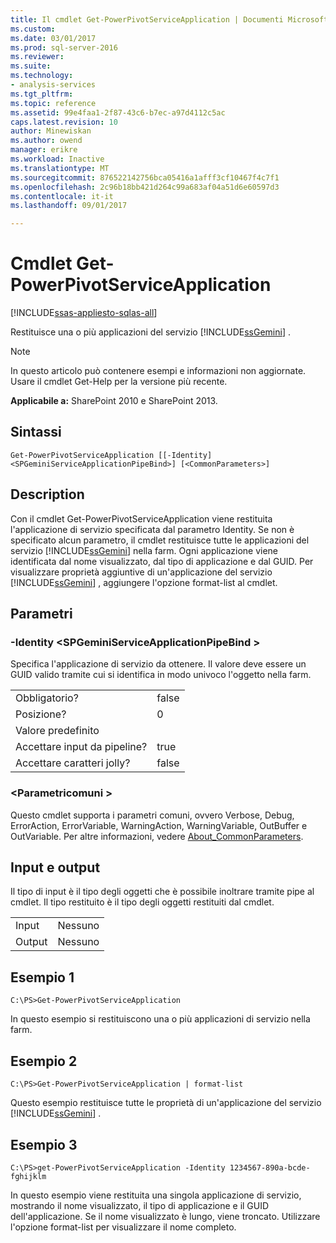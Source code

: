 ```yaml
---
title: Il cmdlet Get-PowerPivotServiceApplication | Documenti Microsoft
ms.custom: 
ms.date: 03/01/2017
ms.prod: sql-server-2016
ms.reviewer: 
ms.suite: 
ms.technology:
- analysis-services
ms.tgt_pltfrm: 
ms.topic: reference
ms.assetid: 99e4faa1-2f87-43c6-b7ec-a97d4112c5ac
caps.latest.revision: 10
author: Minewiskan
ms.author: owend
manager: erikre
ms.workload: Inactive
ms.translationtype: MT
ms.sourcegitcommit: 876522142756bca05416a1afff3cf10467f4c7f1
ms.openlocfilehash: 2c96b18bb421d264c99a683af04a51d6e60597d3
ms.contentlocale: it-it
ms.lasthandoff: 09/01/2017

---
```

# <a name="get-powerpivotserviceapplication-cmdlet"></a>Cmdlet Get-PowerPivotServiceApplication

[!INCLUDE[ssas-appliesto-sqlas-all](../../includes/ssas-appliesto-sqlas-all.md)]

  Restituisce una o più applicazioni del servizio [!INCLUDE[ssGemini](../../includes/ssgemini-md.md)] .  

>[!NOTE] 
>In questo articolo può contenere esempi e informazioni non aggiornate. Usare il cmdlet Get-Help per la versione più recente.
  
 **Applicabile a:** SharePoint 2010 e SharePoint 2013.  
  
## <a name="syntax"></a>Sintassi  
  
```  
Get-PowerPivotServiceApplication [[-Identity] <SPGeminiServiceApplicationPipeBind>] [<CommonParameters>]  
```  
  
## <a name="description"></a>Description  
 Con il cmdlet Get-PowerPivotServiceApplication viene restituita l'applicazione di servizio specificata dal parametro Identity. Se non è specificato alcun parametro, il cmdlet restituisce tutte le applicazioni del servizio [!INCLUDE[ssGemini](../../includes/ssgemini-md.md)] nella farm. Ogni applicazione viene identificata dal nome visualizzato, dal tipo di applicazione e dal GUID. Per visualizzare proprietà aggiuntive di un'applicazione del servizio [!INCLUDE[ssGemini](../../includes/ssgemini-md.md)] , aggiungere l'opzione format-list al cmdlet.  
  
## <a name="parameters"></a>Parametri  
  
### <a name="-identity-spgeminiserviceapplicationpipebind"></a>-Identity \<SPGeminiServiceApplicationPipeBind >  
 Specifica l'applicazione di servizio da ottenere. Il valore deve essere un GUID valido tramite cui si identifica in modo univoco l'oggetto nella farm.  
  
|||  
|-|-|  
|Obbligatorio?|false|  
|Posizione?|0|  
|Valore predefinito||  
|Accettare input da pipeline?|true|  
|Accettare caratteri jolly?|false|  
  
### <a name="commonparameters"></a>\<Parametricomuni >  
 Questo cmdlet supporta i parametri comuni, ovvero Verbose, Debug, ErrorAction, ErrorVariable, WarningAction, WarningVariable, OutBuffer e OutVariable. Per altre informazioni, vedere [About_CommonParameters](http://go.microsoft.com/fwlink/?linkID=227825).  
  
## <a name="inputs-and-outputs"></a>Input e output  
 Il tipo di input è il tipo degli oggetti che è possibile inoltrare tramite pipe al cmdlet. Il tipo restituito è il tipo degli oggetti restituiti dal cmdlet.  
  
|||  
|-|-|  
|Input|Nessuno|  
|Output|Nessuno|  
  
## <a name="example-1"></a>Esempio 1  
  
```  
C:\PS>Get-PowerPivotServiceApplication  
```  
  
 In questo esempio si restituiscono una o più applicazioni di servizio nella farm.  
  
## <a name="example-2"></a>Esempio 2  
  
```  
C:\PS>Get-PowerPivotServiceApplication | format-list  
```  
  
 Questo esempio restituisce tutte le proprietà di un'applicazione del servizio [!INCLUDE[ssGemini](../../includes/ssgemini-md.md)] .  
  
## <a name="example-3"></a>Esempio 3  
  
```  
C:\PS>get-PowerPivotServiceApplication -Identity 1234567-890a-bcde-fghijklm  
```  
  
 In questo esempio viene restituita una singola applicazione di servizio, mostrando il nome visualizzato, il tipo di applicazione e il GUID dell'applicazione. Se il nome visualizzato è lungo, viene troncato. Utilizzare l'opzione format-list per visualizzare il nome completo.  
  
  


